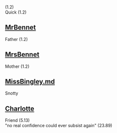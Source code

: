 (1.2)  
Quick (1.2)

[MrBennet](MrBennet.md)
-----------------------

Father (1.2)

[MrsBennet](MrsBennet.md)
-------------------------

Mother (1.2)

[MissBingley.md](MissBingley.md)
--------------------------------

Snotty

[Charlotte](Charlotte.md)
-------------------------

Friend (5.13)  
"no real confidence could ever subsist again" (23.89)
